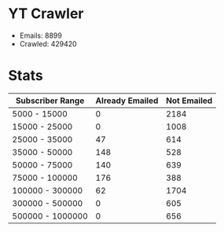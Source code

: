 # YT Crawler
- Emails: 8899
- Crawled: 429420

# Stats
| Subscriber Range  | Already Emailed | Not Emailed |
|-------|-------|-------|
| 5000 - 15000 | 0 | 2184 |
| 15000 - 25000 | 0 | 1008 |
| 25000 - 35000 | 47 | 614 |
| 35000 - 50000 | 148 | 528 |
| 50000 - 75000 | 140 | 639 |
| 75000 - 100000 | 176 | 388 |
| 100000 - 300000 | 62 | 1704 |
| 300000 - 500000 | 0 | 605 |
| 500000 - 1000000 | 0 | 656 |
